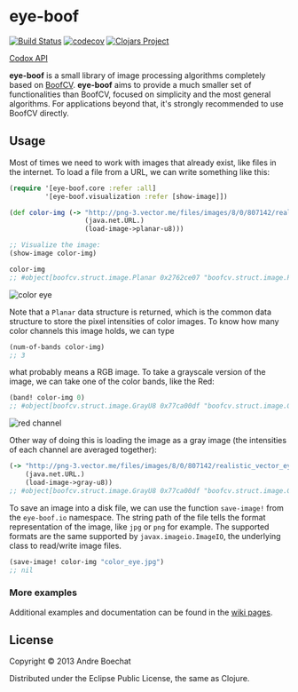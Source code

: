 # eye-boof

[![Build Status](https://travis-ci.org/boechat107/eye-boof.svg?branch=develop)](https://travis-ci.org/boechat107/eye-boof)
[![codecov](https://codecov.io/gh/boechat107/eye-boof/branch/develop/graph/badge.svg)](https://codecov.io/gh/boechat107/eye-boof)
[![Clojars Project](https://img.shields.io/clojars/v/eye-boof.svg)](https://clojars.org/eye-boof)

[Codox API](http://boechat107.github.io/eye-boof/)

**eye-boof** is a small library of image processing algorithms completely based
on [BoofCV](http://boofcv.org/). **eye-boof** aims to provide a much smaller set
of functionalities than BoofCV, focused on simplicity and the most general
algorithms. For applications beyond that, it's strongly recommended to use
BoofCV directly.

## Usage

Most of times we need to work with images that already exist, like files in the
internet. To load a file from a URL, we can write something like this:

```clojure
(require '[eye-boof.core :refer :all]
         '[eye-boof.visualization :refer [show-image]])

(def color-img (-> "http://png-3.vector.me/files/images/8/0/807142/realistic_vector_eye_thumb.jpg"
                   (java.net.URL.)
                   (load-image->planar-u8)))

;; Visualize the image:
(show-image color-img)

color-img
;; #object[boofcv.struct.image.Planar 0x2762ce07 "boofcv.struct.image.Planar@2762ce07"]
```
![color eye](http://png-3.vector.me/files/images/8/0/807142/realistic_vector_eye_thumb.jpg)

Note that a `Planar` data structure is returned, which is the common data structure
to store the pixel intensities of color images. To know how many color channels this
image holds, we can type

```clojure
(num-of-bands color-img)
;; 3
```

what probably means a RGB image. To take a grayscale version of the image, we can take one of the color bands, like the Red:

```clojure
(band! color-img 0)
;; #object[boofcv.struct.image.GrayU8 0x77ca00df "boofcv.struct.image.GrayU8@77ca00df"]
```

![red channel](http://i58.tinypic.com/slgrdj.png)

Other way of doing this is loading the image as a gray image (the intensities of
each channel are averaged together):

```clojure
(-> "http://png-3.vector.me/files/images/8/0/807142/realistic_vector_eye_thumb.jpg"
    (java.net.URL.)
    (load-image->gray-u8))
;; #object[boofcv.struct.image.GrayU8 0x77ca00df "boofcv.struct.image.GrayU8@77ca00df"]
```

To save an image into a disk file, we can use the function `save-image!`
from the `eye-boof.io` namespace. The string path of the file tells the format
representation of the image, like `jpg` or `png` for example. The supported
formats are the same supported by `javax.imageio.ImageIO`, the underlying class
to read/write image files.

```clojure
(save-image! color-img "color_eye.jpg")
;; nil
```

### More examples

Additional examples and documentation can be found in
the [wiki pages](https://github.com/boechat107/eye-boof/wiki).

## License

Copyright © 2013 Andre Boechat

Distributed under the Eclipse Public License, the same as Clojure.
